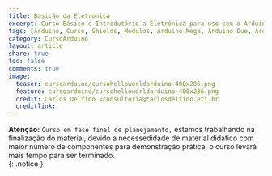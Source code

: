 ```yaml
---
title: Basicão da Eletronica
excerpt: Curso Básico e Introdutório a Eletrônica para uso com o Arduino
tags: [Arduino, Curso, Shields, Modulos, Arduino Mega, Arduino Due, Arduino Uno, Eletrônica, Eletrônica Anlógica, Eletrônica Digital]
category: CursoArduino
layout: article
share: true
toc: false 
comments: true
image:
  teaser: cursoarduino/cursohelloworldarduino-400x286.png
  feature: cursoarduino/cursohelloworldarduino-400x286.png
  credit: Carlos Delfino <consultoria@carlosdelfino.eti.br
  creditlink: 
---
```

**Atenção:** `Curso em fase final de planejamento,` estamos trabalhando na finalização do material, devido a necessedidade de material didático com maior número de componentes para demonstração prática,  o curso levará mais tempo para ser terminado.  
{: .notice }
